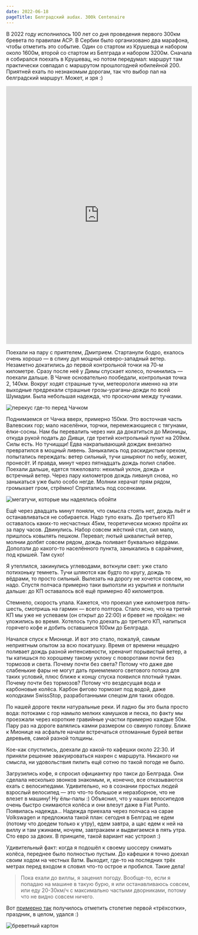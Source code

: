 ```yaml
---
date: 2022-06-18
pageTitle: Белградский audax. 300k Centenaire
---
```


В 2022 году исполнилось 100 лет со дня проведения первого 300км бревета по правилам ACP. В Сербии было организовано два марафона, чтобы отметить это событие. Один со стартом из Крушевца и набором около 1600м, второй со стартом из Белграда и набором 3200м. Сначала я собирался поехать в Крушевац, но потом передумал: маршрут там практически совпадал с маршрутом прошлогодней юбилейной 200. Приятней ехать по незнакомым дорогам, так что выбор пал на белградский маршрут. Может, и зря :)

<iframe src="https://ridewithgps.com/embeds?type=route&id=39519319&metricUnits=true&sampleGraph=true" style="width: 1px; min-width: 100%; height: 700px; border: none;" scrolling="no"></iframe>

Поехали на пару с приятелем, Дмитрием. Стартанули бодро, ехалось очень хорошо — в спину дул мощный северо-западный ветер. Незаметно докатились до первой контрольной точки на 70-м километре. Сразу после неё у Димы спускает колесо, починились — поехали дальше. В Чачке основательно пообедали, контрольная точка 2, 140км. Вокруг ходят страшные тучи, метеорологи именно на эти выходные предрекали страшные грозы-ураганы-дожди по всей Шумадии. Была небольшая надежда, что проскочим между тучками.

![перекус где-то перед Чачком](../P20611-131907.jpg)

Поднимаемся от Чачка вверх, примерно 150км. Это восточная часть Валевских гор; мало населёнки, торчки, перемежающиеся с тягунами, ёлки-сосны. Нам бы перевалить через них да докатиться до Мионицы, откуда рукой подать до Дивци, где третий контрольный пункт на 209км. Силы есть. Но тучищщи! Едва накрапывающий дождик внезапно превратился в мощный ливень. Заныкались под раскидистым орехом, попытались переждать: ветер сильный, тучи шныряют по небу, может, пронесёт. И правда, минут через пятнадцать дождь полил слабее. Поехали дальше, едется тяжеловато: нехилый уклон, дождь и встречный ветер. Через пару километров дождь ливанул снова, но заныкаться уже было особо негде. Молнии херачат прям рядом, громыхает гром, стрёмно! Спрятались под сосенками.

![мегатучи, которые мы надеялись обойти](../P20611-171830.jpg)

Ещё через двадцать минут поняли, что смысла стоять нет, дождь льёт и останавливаться не собирается. Надо тупо ехать. До третьего КП оставалось каких-то несчастных 45км, теоретически можно пройти их за пару часов. Двинулись. Набор совсем жёсткий стал, сил мало, пришлось ковылять пешком. Перевал; лютый шквалистый ветер, молнии долбят совсем рядом, дождь поливает буквально вёдрами. Доползли до какого-то населённого пункта, заныкались в сарайчике, под крышей. Там сухо!

Я утеплился, закинулись углеводами, воткнули свет: уже стало потихоньку темнеть. Тучи шляются как будто по кругу, дождь то вёдрами, то просто сильный. Вылезать на дорогу не хочется совсем, но надо. Спустя полчаса примерно таки выползли из укрытия и поплыли дальше: до КП оставалось всё ещё примерно 40 километров.

Стемнело, скорость упала. Кажется, что проехал уже километров пять-шесть, смотришь на гармин — всего полтора. Стало ясно, что на третий КП мы уже не успеваем (он открыт до 22:00) и бревет не пройден: не уложились во время. Хотелось тупо доехать до третьего КП, напиться горячего кофе и добить оставшиеся 100км до Белграда.

Начался спуск к Мионице. И вот это стало, пожалуй, самым неприятным опытом за всю покатушку. Время от времени нещадно поливает дождь разной интенсивности, хреначит порывистый ветер, а ты катишься по хорошему такому уклону с поворотами почти без тормозов и света. Почему почти без света? Потому что даже две слабенькие фары не могут дать приемлемого светового потока для таких условий, плюс ближе к концу спуска появился плотный туман. Почему почти без тормозов? Потому что вездесущая вода и карбоновые колёса. Карбон фигово тормозит под водой, даже колодками SwissStop, разработанными спецом для таких ободов.

По нашей дороге текли натуральные реки. И ладно бы это была просто вода: потоками с гор намыло мелких камушков и песка, по факту мы проезжали через короткие гравийные участки примерно каждые 50м. Пару раз на дороге валялись камни размером со свиную голову. Ближе к Мионице на асфальте начали встречаться отломанные бурей ветви деревьев, самой разной толщины.

Кое-как спустились, доехали до какой-то кафешки около 22:30. И приняли решение эвакуироваться нахрен с маршрута. Никакого ни смысла, ни удовольствия пилить ещё сотню по такой погоде не было.

Загрузились кофе, я спросил официантку про такси до Белграда. Они сделала несколько звонков знакомым, и, конечно, все отказываются ехать с велосипедами. Удивительно, но в сознании простых людей взрослый велосипед — это что-то большое и неразборное, что не влезет в машину! Ну ёлы-палы :) Объяснил, что у наших велосипедов очень быстро снимаются колёса и они влезут даже в Fiat Punto. Появилась надежда… Надежда приехала через полчаса на сарае Volkswagen и предложила такой план: сегодня в Белград не едем (потому что доедем только к утру), едем завтра, а щас едем к ней на виллу и там ужинаем, ночуем, завтракаем и выдвигаемся в пять утра. Сто евро за двоих. В принципе, такой вариант нас устроил :)

Удивительный факт: когда я подошёл к своему шоссеру снимать колёса, переднее было полностью пустым. До кафешки я точно доехал своим ходом на честных 8атм. Выходит, где-то на последних трёх метрах перед входом я словил что-то острое и пробился. Такие дела!

> Пока ехали до виллы, я заценил погоду. Вообще-то, если я попадаю на машине в такую бурю, я или останавливаюсь совсем, или еду 20-30км/ч с максимально частыми дворниками, потому что не видно совсем ничего.

Вот [примерно так](https://www.strava.com/activities/7293378504) получилось отметить столетие первой «трёхсотки», праздник, в целом, удался :)

![бреветный картон](../P20612-112622.jpg)